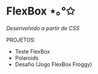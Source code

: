 # FlexBox ⋆｡°✩

*Desenvolvido a partir de CSS*

PROJETOS:
- Teste FlexBox
- Polaroids
- Desafio (Jogo FlexBox Froggy)
